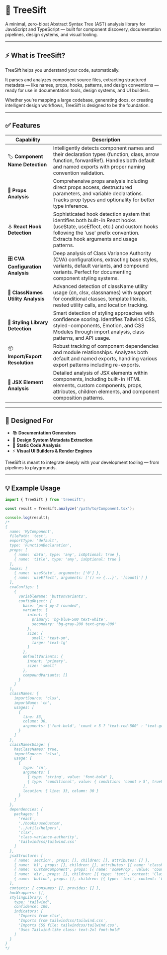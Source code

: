 # 🌳 TreeSift

A minimal, zero-bloat Abstract Syntax Tree (AST) analysis library for JavaScript and TypeScript — built for component discovery, documentation pipelines, design systems, and visual tooling.

---

## ⚡ What is TreeSift?

TreeSift helps you understand your code, automatically.

It parses and analyzes component source files, extracting structured metadata — like names, props, hooks, patterns, and design conventions — ready for use in documentation tools, design systems, and UI builders.

Whether you're mapping a large codebase, generating docs, or creating intelligent design workflows, TreeSift is designed to be the foundation.

---

## ✅ Features

| Capability                         | Description                                                                                                                                                                                                   |
| ---------------------------------- | ------------------------------------------------------------------------------------------------------------------------------------------------------------------------------------------------------------- |
| 🏷 **Component Name Detection**    | Intelligently detects component names and their declaration types (function, class, arrow function, forwardRef). Handles both default and named exports with proper naming convention validation.             |
| 🧾 **Props Analysis**              | Comprehensive props analysis including direct props access, destructured parameters, and variable declarations. Tracks prop types and optionality for better type inference.                                  |
| ⚓ **React Hook Detection**        | Sophisticated hook detection system that identifies both built-in React hooks (useState, useEffect, etc.) and custom hooks following the 'use' prefix convention. Extracts hook arguments and usage patterns. |
| 🎛 **CVA Configuration Analysis**  | Deep analysis of Class Variance Authority (CVA) configurations, extracting base styles, variants, default variants, and compound variants. Perfect for documenting component styling systems.                 |
| 🎨 **ClassNames Utility Analysis** | Advanced detection of className utility usage (cn, clsx, classnames) with support for conditional classes, template literals, nested utility calls, and location tracking.                                    |
| 🧵 **Styling Library Detection**   | Smart detection of styling approaches with confidence scoring. Identifies Tailwind CSS, styled-components, Emotion, and CSS Modules through import analysis, class patterns, and API usage.                   |
| 📦 **Import/Export Resolution**    | Robust tracking of component dependencies and module relationships. Analyzes both default and named exports, handling various export patterns including re-exports.                                           |
| 🧱 **JSX Element Analysis**        | Detailed analysis of JSX elements within components, including built-in HTML elements, custom components, props, attributes, children elements, and component composition patterns.                           |

---

## 🧠 Designed For

- 📚 **Documentation Generators**
- 🧩 **Design System Metadata Extraction**
- 🔬 **Static Code Analysis**
- ⚡ **Visual UI Builders & Render Engines**

TreeSift is meant to integrate deeply with your development tooling — from pipelines to playgrounds.

---

## 💡 Example Usage

```ts
import { TreeSift } from 'treesift';

const result = TreeSift.analyze('/path/to/Component.tsx');

console.log(result);
/*
{
  name: 'MyComponent',
  filePath: 'test',
  exportType: 'default',
  type: 'FunctionDeclaration',
  props: [
    { name: 'data', type: 'any', isOptional: true },
    { name: 'title', type: 'any', isOptional: true }
  ],
  hooks: [
    { name: 'useState', arguments: ['0'] },
    { name: 'useEffect', arguments: ['() => {...}', '[count]'] }
  ],
  cvaConfigs: [
    {
      variableName: 'buttonVariants',
      configObject: {
        base: 'px-4 py-2 rounded',
        variants: {
          intent: {
            primary: 'bg-blue-500 text-white',
            secondary: 'bg-gray-200 text-gray-800'
          },
          size: {
            small: 'text-sm',
            large: 'text-lg'
          }
        },
        defaultVariants: {
          intent: 'primary',
          size: 'small'
        },
        compoundVariants: []
      }
    }
  ],
  classNames: {
    importSource: 'clsx',
    importName: 'cn',
    usages: [
      {
        line: 33,
        column: 30,
        arguments: ['font-bold', 'count > 5 ? "text-red-500" : "text-green-500"']
      }
    ]
  },
  classNamesUsage: {
    hasClassNames: true,
    importSource: 'clsx',
    usage: [
      {
        type: 'cn',
        arguments: [
          { type: 'string', value: 'font-bold' },
          { type: 'conditional', value: { condition: 'count > 5', trueValue: 'text-red-500', falseValue: 'text-green-500' } }
        ],
        location: { line: 33, column: 30 }
      }
    ]
  },
  dependencies: {
    packages: [
      'react',
      './hooks/useCustom',
      '../utils/helpers',
      'clsx',
      'class-variance-authority',
      'tailwindcss/tailwind.css'
    ]
  },
  jsxStructure: [
    { name: 'section', props: [], children: [], attributes: [] },
    { name: 'h1', props: [], children: [], attributes: [{ name: 'className', value: 'text-2xl font-bold' }] },
    { name: 'CustomComponent', props: [{ name: 'someProp', value: 'count', isSpread: false }], children: [], attributes: [] },
    { name: 'div', props: [], children: [{ type: 'text', content: 'Class Component' }], attributes: [] },
    { name: 'button', props: [], children: [{ type: 'text', content: 'Click me' }], attributes: [{ name: 'className', value: null, isSpread: false }] }
  ],
  contexts: { consumes: [], provides: [] },
  hocWrappers: [],
  stylingLibrary: {
    type: 'tailwind',
    confidence: 100,
    indicators: [
      'Imports from clsx',
      'Imports from tailwindcss/tailwind.css',
      'Imports CSS file: tailwindcss/tailwind.css',
      'Uses Tailwind-like class: text-2xl font-bold'
    ]
  }
}
*/
```
